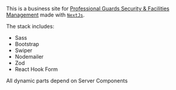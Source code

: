 This is a business site for [Professional Guards Security & Facilities Management](https://pgsfm.uk/) made with [`NextJs`](https://https://nextjs.org/).

The stack includes:

- Sass
- Bootstrap
- Swiper
- Nodemailer
- Zod
- React Hook Form

All dynamic parts depend on Server Components

